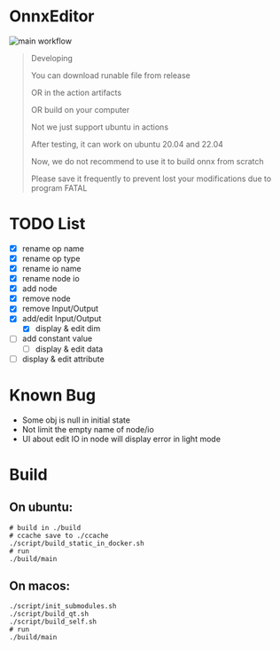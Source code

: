 # OnnxEditor

![main workflow](https://github.com/OYCN/OnnxEditorV2/actions/workflows/all.yml/badge.svg)

> Developing
>
> You can download runable file from release
>
> OR in the action artifacts
>
> OR build on your computer
>
> Not we just support ubuntu in actions
>
> After testing, it can work on ubuntu 20.04 and 22.04
>
> Now, we do not recommend to use it to build onnx from scratch
>
> Please save it frequently to prevent lost your modifications due to program FATAL

# TODO List

 - [x] rename op name
 - [x] rename op type
 - [x] rename io name
 - [x] rename node io
 - [x] add node
 - [x] remove node
 - [x] remove Input/Output
 - [x] add/edit Input/Output
    - [x] display & edit dim
 - [ ] add constant value
    - [ ] display & edit data
 - [ ] display & edit attribute

# Known Bug

 - Some obj is null in initial state
 - Not limit the empty name of node/io
 - UI about edit IO in node will display error in light mode
 
 # Build
 
 ## On ubuntu:
 
 ```
 # build in ./build
 # ccache save to ./ccache
 ./script/build_static_in_docker.sh 
 # run
 ./build/main
 ```
 
 ## On macos:
 
 ```
 ./script/init_submodules.sh
 ./script/build_qt.sh
 ./script/build_self.sh
 # run
 ./build/main
 ```
